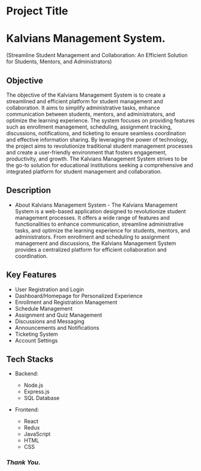 
# Project Title

# **Kalvians Management System.**

(Streamline Student Management and Collaboration: An Efficient Solution for Students, Mentors, and Administrators)



## Objective

The objective of the Kalvians Management System is to create a streamlined and efficient platform for student management and collaboration. It aims to simplify administrative tasks, enhance communication between students, mentors, and administrators, and optimize the learning experience. The system focuses on providing features such as enrollment management, scheduling, assignment tracking, discussions, notifications, and ticketing to ensure seamless coordination and effective information sharing. By leveraging the power of technology, the project aims to revolutionize traditional student management processes and create a user-friendly environment that fosters engagement, productivity, and growth. The Kalvians Management System strives to be the go-to solution for educational institutions seeking a comprehensive and integrated platform for student management and collaboration.



## Description 

+ About Kalvians Management System -
The Kalvians Management System is a web-based application designed to revolutionize student management processes. It offers a wide range of features and functionalities to enhance communication, streamline administrative tasks, and optimize the learning experience for students, mentors, and administrators. From enrollment and scheduling to assignment management and discussions, the Kalvians Management System provides a centralized platform for efficient collaboration and coordination.


## Key Features

+ User Registration and Login
+ Dashboard/Homepage for Personalized Experience
+ Enrollment and Registration Management
+ Schedule Management
+ Assignment and Quiz Management
+ Discussions and Messaging
+ Announcements and Notifications
+ Ticketing System
+ Account Settings



## Tech Stacks

+ Backend:

  + Node.js
  + Express.js
  + SQL Database

+ Frontend:

  + React
  + Redux
  + JavaScript
  + HTML
  + CSS


### *Thank You.*